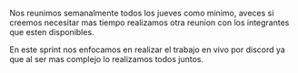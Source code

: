 Nos reunimos semanalmente todos los jueves como minimo, aveces si creemos necesitar mas tiempo realizamos otra reunion con los integrantes que esten disponibles.

En este sprint nos enfocamos en realizar el trabajo en vivo por discord ya que al ser mas complejo lo realizamos todos juntos.
